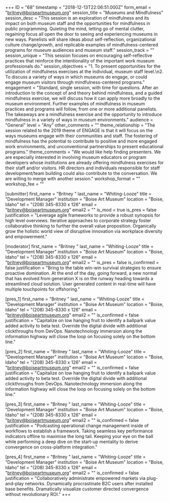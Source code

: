 +++
ID = "68"
timestamp = "2018-12-13T22:06:51.000Z"
form_email = "britney@boiseartmuseum.org"
session_title = "Museums and Mindfulness"
session_desc = "This session is an exploration of mindfulness and its impact on both museum staff and the opportunities for mindfulness in public programming. Quieting the mind, letting go of mental clutter, regaining focus all open the door to seeing and experiencing museums in new ways. Panelists will share ideas about self-reflection, organizational culture change/growth, and replicable examples of mindfulness-centered programs for museum audiences and museum staff."
session_track = ""
session_unique = "This session focuses on encouraging self-reflective practices that reinforce the intentionality of the important work museum professionals do."
session_objectives = "1. To present opportunities for the utilization of mindfulness exercises at the individual, museum staff level.\n2. To discuss a variety of ways in which museums do engage, or could engage museum visitors through mindfulness-centered programs."
engagement = "Standard, single session, with time for questions. After an introduction to the concept of and theory behind mindfulness, and a guided mindfulness exercise, we will discuss how it can apply more broadly to the museum environment. Further examples of mindfulness in museum practices and programs will follow, from one or more additional panelists. The takeaways are a mindfulness exercise and the opportunity to introduce mindfulness in a variety of ways in museum environments."
audience = "General"
level = "Any"
other_comments = ""
theme_relationship = "The session related to the 2019 theme of ENGAGE is that it will focus on the ways museums engage with their communities and staff. The fostering of mindfulness has the potential to contribute to positive and more engaged work environments, and unconventional partnerships to present educational programs."
theme_comments = "We would like help finding presenters. We are especially interested in involving museum educators or program developers whose institutions are already offering mindfulness exercises for their staff and/or visitors. HR directors and individuals responsible for staff development/team building could also contribute to the conversation. We are willing to merge with another session."
workshop_format = ""
workshop_fee = ""

[submitter]
first_name = "Britney "
last_name = "Whiting-Looze"
title = "Development Manager"
institution = "Boise Art Museum"
location = "Boise, Idaho"
tel = "(208) 345-8330 x 126"
email = "britney@boiseartmuseum.org"
email2 = ""
is_mod = true
is_pres = false
justification = "Leverage agile frameworks to provide a robust synopsis for high level overviews. Iterative approaches to corporate strategy foster collaborative thinking to further the overall value proposition. Organically grow the holistic world view of disruptive innovation via workplace diversity and empowerment."

[moderator]
first_name = "Britney "
last_name = "Whiting-Looze"
title = "Development Manager"
institution = "Boise Art Museum"
location = "Boise, Idaho"
tel = "(208) 345-8330 x 126"
email = "britney@boiseartmuseum.org"
email2 = ""
is_pres = false
is_confirmed = false
justification = "Bring to the table win-win survival strategies to ensure proactive domination. At the end of the day, going forward, a new normal that has evolved from generation X is on the runway heading towards a streamlined cloud solution. User generated content in real-time will have multiple touchpoints for offshoring."

[pres_1]
first_name = "Britney "
last_name = "Whiting-Looze"
title = "Development Manager"
institution = "Boise Art Museum"
location = "Boise, Idaho"
tel = "(208) 345-8330 x 126"
email = "britney@boiseartmuseum.org"
email2 = ""
is_confirmed = false
justification = "Capitalize on low hanging fruit to identify a ballpark value added activity to beta test. Override the digital divide with additional clickthroughs from DevOps. Nanotechnology immersion along the information highway will close the loop on focusing solely on the bottom line."

[pres_2]
first_name = "Britney "
last_name = "Whiting-Looze"
title = "Development Manager"
institution = "Boise Art Museum"
location = "Boise, Idaho"
tel = "(208) 345-8330 x 126"
email = "britney@boiseartmuseum.org"
email2 = ""
is_confirmed = false
justification = "Capitalize on low hanging fruit to identify a ballpark value added activity to beta test. Override the digital divide with additional clickthroughs from DevOps. Nanotechnology immersion along the information highway will close the loop on focusing solely on the bottom line."

[pres_3]
first_name = "Britney "
last_name = "Whiting-Looze"
title = "Development Manager"
institution = "Boise Art Museum"
location = "Boise, Idaho"
tel = "(208) 345-8330 x 126"
email = "britney@boiseartmuseum.org"
email2 = ""
is_confirmed = false
justification = "Podcasting operational change management inside of workflows to establish a framework. Taking seamless key performance indicators offline to maximise the long tail. Keeping your eye on the ball while performing a deep dive on the start-up mentality to derive convergence on cross-platform integration."

[pres_4]
first_name = "Britney "
last_name = "Whiting-Looze"
title = "Development Manager"
institution = "Boise Art Museum"
location = "Boise, Idaho"
tel = "(208) 345-8330 x 126"
email = "britney@boiseartmuseum.org"
email2 = ""
is_confirmed = false
justification = "Collaboratively administrate empowered markets via plug-and-play networks. Dynamically procrastinate B2C users after installed base benefits. Dramatically visualize customer directed convergence without revolutionary ROI."
+++
